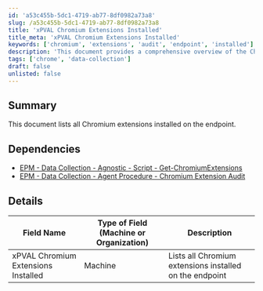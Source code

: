```yaml
---
id: 'a53c455b-5dc1-4719-ab77-8df0982a73a8'
slug: /a53c455b-5dc1-4719-ab77-8df0982a73a8
title: 'xPVAL Chromium Extensions Installed'
title_meta: 'xPVAL Chromium Extensions Installed'
keywords: ['chromium', 'extensions', 'audit', 'endpoint', 'installed']
description: 'This document provides a comprehensive overview of the Chromium extensions installed on the endpoint. It includes dependencies for data collection and an audit procedure to ensure all extensions are accounted for.'
tags: ['chrome', 'data-collection']
draft: false
unlisted: false
---
```


## Summary

This document lists all Chromium extensions installed on the endpoint.

## Dependencies

- [EPM - Data Collection - Agnostic - Script - Get-ChromiumExtensions](/docs/8828a709-4424-48f9-a5bf-dfc81a40bb97)
- [EPM - Data Collection - Agent Procedure - Chromium Extension Audit](/docs/7981530c-3eaa-4030-8382-4f4d812f3d01)

## Details

| Field Name                           | Type of Field (Machine or Organization) | Description                                   |
|--------------------------------------|-----------------------------------------|-----------------------------------------------|
| xPVAL Chromium Extensions Installed   | Machine                                 | Lists all Chromium extensions installed on the endpoint |


